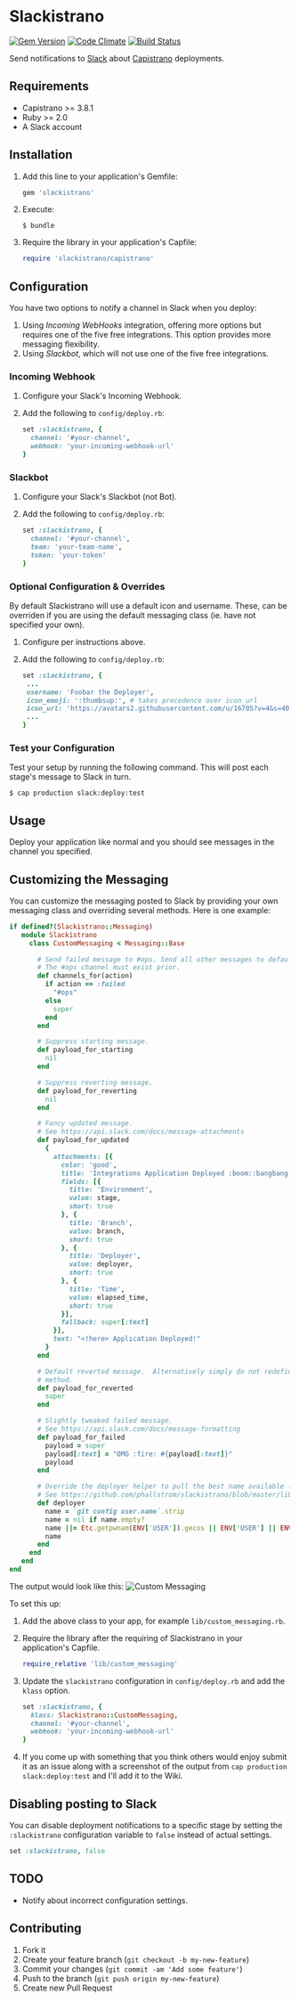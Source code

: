 # Slackistrano

[![Gem Version](https://badge.fury.io/rb/slackistrano.png)](http://badge.fury.io/rb/slackistrano)
[![Code Climate](https://codeclimate.com/github/phallstrom/slackistrano.png)](https://codeclimate.com/github/phallstrom/slackistrano)
[![Build Status](https://travis-ci.org/phallstrom/slackistrano.png?branch=master)](https://travis-ci.org/phallstrom/slackistrano)

Send notifications to [Slack](https://slack.com) about [Capistrano](http://www.capistranorb.com) deployments.

## Requirements

- Capistrano >= 3.8.1
- Ruby >= 2.0
- A Slack account

## Installation

1. Add this line to your application's Gemfile:

   ```ruby
   gem 'slackistrano'
   ```

2. Execute:

   ```
   $ bundle
   ```

3. Require the library in your application's Capfile:

   ```ruby
   require 'slackistrano/capistrano'
   ```

## Configuration

You have two options to notify a channel in Slack when you deploy:

1. Using *Incoming WebHooks* integration, offering more options but requires
   one of the five free integrations. This option provides more messaging
   flexibility.
2. Using *Slackbot*, which will not use one of the five free integrations.

### Incoming Webhook

1. Configure your Slack's Incoming Webhook.
2. Add the following to `config/deploy.rb`:

   ```ruby
   set :slackistrano, {
     channel: '#your-channel',
     webhook: 'your-incoming-webhook-url'
   }
   ```

### Slackbot

1. Configure your Slack's Slackbot (not Bot).
2. Add the following to `config/deploy.rb`:

   ```ruby
   set :slackistrano, {
     channel: '#your-channel',
     team: 'your-team-name',
     token: 'your-token'
   }
   ```

### Optional Configuration & Overrides

By default Slackistrano will use a default icon and username. These, can be
overriden if you are using the default messaging class (ie. have not specified
your own).

1. Configure per instructions above.
2. Add the following to `config/deploy.rb`:

   ```ruby
   set :slackistrano, {
    ...
    username: 'Foobar the Deployer',
    icon_emoji: ':thumbsup:', # takes precedence over icon_url
    icon_url: 'https://avatars2.githubusercontent.com/u/16705?v=4&s=40',
    ...
   }
   ```


### Test your Configuration

Test your setup by running the following command. This will post each stage's
message to Slack in turn.

```
$ cap production slack:deploy:test
```

## Usage

Deploy your application like normal and you should see messages in the channel
you specified.

## Customizing the Messaging

You can customize the messaging posted to Slack by providing your own messaging
class and overriding several methods. Here is one example:

```ruby
if defined?(Slackistrano::Messaging)
   module Slackistrano
     class CustomMessaging < Messaging::Base

       # Send failed message to #ops. Send all other messages to default channels.
       # The #ops channel must exist prior.
       def channels_for(action)
         if action == :failed
           "#ops"
         else
           super
         end
       end

       # Suppress starting message.
       def payload_for_starting
         nil
       end

       # Suppress reverting message.
       def payload_for_reverting
         nil
       end

       # Fancy updated message.
       # See https://api.slack.com/docs/message-attachments
       def payload_for_updated
         {
           attachments: [{
             color: 'good',
             title: 'Integrations Application Deployed :boom::bangbang:',
             fields: [{
               title: 'Environment',
               value: stage,
               short: true
             }, {
               title: 'Branch',
               value: branch,
               short: true
             }, {
               title: 'Deployer',
               value: deployer,
               short: true
             }, {
               title: 'Time',
               value: elapsed_time,
               short: true
             }],
             fallback: super[:text]
           }],
           text: "<!here> Application Deployed!"
         }
       end

       # Default reverted message.  Alternatively simply do not redefine this
       # method.
       def payload_for_reverted
         super
       end

       # Slightly tweaked failed message.
       # See https://api.slack.com/docs/message-formatting
       def payload_for_failed
         payload = super
         payload[:text] = "OMG :fire: #{payload[:text]}"
         payload
       end

       # Override the deployer helper to pull the best name available (git, password file, env vars).
       # See https://github.com/phallstrom/slackistrano/blob/master/lib/slackistrano/messaging/helpers.rb
       def deployer
         name = `git config user.name`.strip
         name = nil if name.empty?
         name ||= Etc.getpwnam(ENV['USER']).gecos || ENV['USER'] || ENV['USERNAME']
         name
       end
     end
   end
end
```

The output would look like this:
![Custom Messaging](https://raw.githubusercontent.com/phallstrom/slackistrano/overhaul/images/custom_messaging.jpg)

To set this up:

1. Add the above class to your app, for example `lib/custom_messaging.rb`.

2. Require the library after the requiring of Slackistrano in your application's Capfile.

   ```ruby
   require_relative 'lib/custom_messaging'
   ```

3. Update the `slackistrano` configuration in `config/deploy.rb` and add the `klass` option.

   ```ruby
   set :slackistrano, {
     klass: Slackistrano::CustomMessaging,
     channel: '#your-channel',
     webhook: 'your-incoming-webhook-url'
   }
   ```

4. If you come up with something that you think others would enjoy submit it as
   an issue along with a screenshot of the output from `cap production
   slack:deploy:test` and I'll add it to the Wiki.

## Disabling posting to Slack

You can disable deployment notifications to a specific stage by setting the `:slackistrano` 
configuration variable to `false` instead of actual settings.

```ruby
set :slackistrano, false
```

## TODO

- Notify about incorrect configuration settings.

## Contributing

1. Fork it
2. Create your feature branch (`git checkout -b my-new-feature`)
3. Commit your changes (`git commit -am 'Add some feature'`)
4. Push to the branch (`git push origin my-new-feature`)
5. Create new Pull Request
